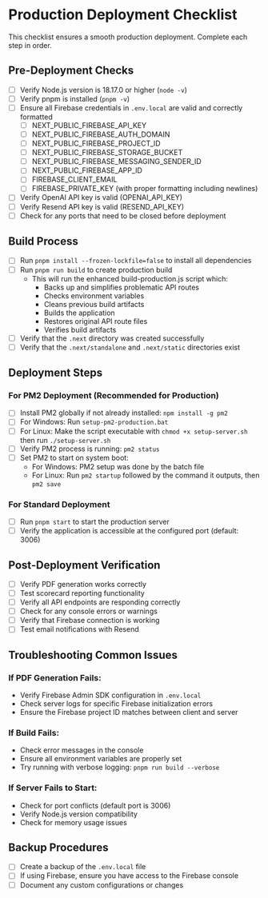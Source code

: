 # Production Deployment Checklist

This checklist ensures a smooth production deployment. Complete each step in order.

## Pre-Deployment Checks

- [ ] Verify Node.js version is 18.17.0 or higher (`node -v`)
- [ ] Verify pnpm is installed (`pnpm -v`)
- [ ] Ensure all Firebase credentials in `.env.local` are valid and correctly formatted
  - [ ] NEXT_PUBLIC_FIREBASE_API_KEY
  - [ ] NEXT_PUBLIC_FIREBASE_AUTH_DOMAIN
  - [ ] NEXT_PUBLIC_FIREBASE_PROJECT_ID
  - [ ] NEXT_PUBLIC_FIREBASE_STORAGE_BUCKET
  - [ ] NEXT_PUBLIC_FIREBASE_MESSAGING_SENDER_ID
  - [ ] NEXT_PUBLIC_FIREBASE_APP_ID
  - [ ] FIREBASE_CLIENT_EMAIL
  - [ ] FIREBASE_PRIVATE_KEY (with proper formatting including newlines)
- [ ] Verify OpenAI API key is valid (OPENAI_API_KEY)
- [ ] Verify Resend API key is valid (RESEND_API_KEY)
- [ ] Check for any ports that need to be closed before deployment

## Build Process

- [ ] Run `pnpm install --frozen-lockfile=false` to install all dependencies
- [ ] Run `pnpm run build` to create production build
  - This will run the enhanced build-production.js script which:
    - Backs up and simplifies problematic API routes
    - Checks environment variables
    - Cleans previous build artifacts
    - Builds the application
    - Restores original API route files
    - Verifies build artifacts
- [ ] Verify that the `.next` directory was created successfully
- [ ] Verify that the `.next/standalone` and `.next/static` directories exist

## Deployment Steps

### For PM2 Deployment (Recommended for Production)

- [ ] Install PM2 globally if not already installed: `npm install -g pm2`
- [ ] For Windows: Run `setup-pm2-production.bat`
- [ ] For Linux: Make the script executable with `chmod +x setup-server.sh` then run `./setup-server.sh`
- [ ] Verify PM2 process is running: `pm2 status`
- [ ] Set PM2 to start on system boot:
  - For Windows: PM2 setup was done by the batch file
  - For Linux: Run `pm2 startup` followed by the command it outputs, then `pm2 save`

### For Standard Deployment

- [ ] Run `pnpm start` to start the production server
- [ ] Verify the application is accessible at the configured port (default: 3006)

## Post-Deployment Verification

- [ ] Verify PDF generation works correctly
- [ ] Test scorecard reporting functionality
- [ ] Verify all API endpoints are responding correctly
- [ ] Check for any console errors or warnings
- [ ] Verify that Firebase connection is working
- [ ] Test email notifications with Resend

## Troubleshooting Common Issues

### If PDF Generation Fails:
- Verify Firebase Admin SDK configuration in `.env.local`
- Check server logs for specific Firebase initialization errors
- Ensure the Firebase project ID matches between client and server

### If Build Fails:
- Check error messages in the console
- Ensure all environment variables are properly set
- Try running with verbose logging: `pnpm run build --verbose`

### If Server Fails to Start:
- Check for port conflicts (default port is 3006)
- Verify Node.js version compatibility
- Check for memory usage issues

## Backup Procedures

- [ ] Create a backup of the `.env.local` file
- [ ] If using Firebase, ensure you have access to the Firebase console
- [ ] Document any custom configurations or changes 